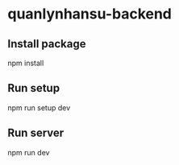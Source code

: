 # quanlynhansu-backend

## Install package
npm install

## Run setup
npm run setup dev

## Run server
npm run dev